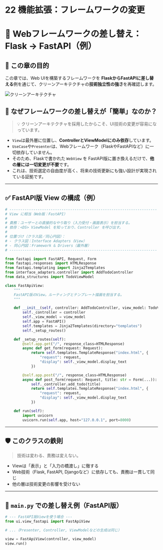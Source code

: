 # 22 機能拡張：フレームワークの変更

# 🔄 Webフレームワークの差し替え：Flask → FastAPI（例）

## 🧭 この章の目的

この章では、Web UIを構築するフレームワークを **FlaskからFastAPIに差し替える**例を通じて、クリーンアーキテクチャの**技術独立性の強さ**を再確認します。

![クリーンアーキテクチャ](https://www.notion.so../%E3%82%AF%E3%83%AA%E3%83%BC%E3%83%B3%E3%82%A2%E3%83%BC%E3%82%AD%E3%83%86%E3%82%AF%E3%83%81%E3%83%A3%E3%83%BB%E5%90%8C%E5%BF%83%E5%86%86.png)

## 🔁 なぜフレームワークの差し替えが「簡単」なのか？

> 💡 クリーンアーキテクチャを採用したからこそ、UI技術の変更が容易になっています。
> 
- `View`は最外層に位置し、**ControllerとViewModelにのみ依存**しています。
- `UseCase`や`Presenter`は、Webフレームワーク（FlaskやFastAPIなど）に一切依存していません。
- そのため、Flaskで書かれた `WebView` を FastAPI版に置き換えるだけで、**他の層には一切変更が不要**です。
- これは、技術選定の自由度が高く、将来の技術更新にも強い設計が実現されている証拠です。

---

## ✅ FastAPI版 View の構成（例）

```python
# --------------------------------------------------------------------
# View に相当（Web版：FastAPI）
#
# 責務：ユーザーとの直接的なやり取り（入力受付・画面表示）を担当する。
# 依存：<DS> ViewModel を知っており、Controller を呼び出す。
#
# 位置づけ（クラス図／同心円図）：
# - クラス図：Interface Adapters（View）
# - 同心円図：Framework & Drivers（最外層）
# --------------------------------------------------------------------

from fastapi import FastAPI, Request, Form
from fastapi.responses import HTMLResponse
from fastapi.templating import Jinja2Templates
from interface_adapters.controller import AddTodoController
from data_structures import TodoViewModel

class FastApiView:
    """
    FastAPI版のView。ルーティングとテンプレート描画を担当する。
    """

    def __init__(self, controller: AddTodoController, view_model: TodoViewModel):
        self._controller = controller
        self._view_model = view_model
        self.app = FastAPI()
        self.templates = Jinja2Templates(directory="templates")
        self._setup_routes()

    def _setup_routes(self):
        @self.app.get("/", response_class=HTMLResponse)
        async def get_form(request: Request):
            return self.templates.TemplateResponse("index.html", {
                "request": request,
                "display": self._view_model.display_text
            })

        @self.app.post("/", response_class=HTMLResponse)
        async def post_form(request: Request, title: str = Form(...)):
            self._controller.add_todo(title)
            return self.templates.TemplateResponse("index.html", {
                "request": request,
                "display": self._view_model.display_text
            })

    def run(self):
        import uvicorn
        uvicorn.run(self.app, host="127.0.0.1", port=8000)

```

---

## 🛡 このクラスの鉄則

> 技術は変わる、責務は変えない。
> 
- Viewは「表示」と「入力の橋渡し」に徹する
- Web技術（Flask, FastAPI, Djangoなど）に依存しても、責務は一貫して同じ
- 他の層は技術変更の影響を受けない

---

## 🔧 `main.py` での差し替え例（FastAPI版）

```python
# --- FastAPI版Viewを使う場合 ---
from ui.view_fastapi import FastApiView

# ...（Presenter, Controller, ViewModelなどの生成は同じ）

view = FastApiView(controller, view_model)
view.run()

```